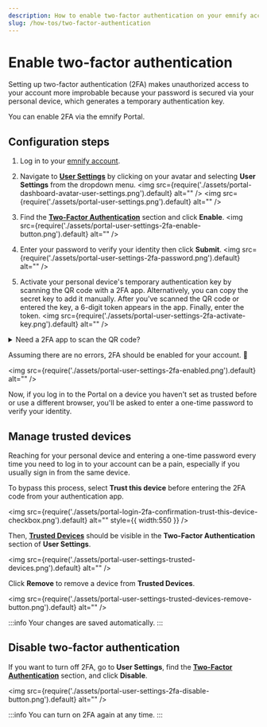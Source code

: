 ```yaml
---
description: How to enable two-factor authentication on your emnify account
slug: /how-tos/two-factor-authentication
---
```


# Enable two-factor authentication

Setting up two-factor authentication (2FA) makes unauthorized access to your account more improbable because your password is secured via your personal device, which generates a temporary authentication key.

You can enable 2FA via the emnify Portal.

## Configuration steps

1. Log in to your [emnify account](https://portal.emnify.com/sign).
1. Navigate to [**User Settings**](https://portal.emnify.com/user-settings) by clicking on your avatar and selecting **User Settings** from the dropdown menu.
<img
  src={require('./assets/portal-dashboard-avatar-user-settings.png').default}
  alt=""
/>
<img
  src={require('./assets/portal-user-settings.png').default}
  alt=""
/>

1. Find the [**Two-Factor Authentication**](https://portal.emnify.com/user-settings#two-factor-authentication) section and click **Enable**.
<img
  src={require('./assets/portal-user-settings-2fa-enable-button.png').default}
  alt=""
/>

1. Enter your password to verify your identity then click **Submit**.
<img
  src={require('./assets/portal-user-settings-2fa-password.png').default}
  alt=""
/>

1. Activate your personal device's temporary authentication key by scanning the QR code with a 2FA app.
Alternatively, you can copy the secret key to add it manually.
After you've scanned the QR code or entered the key, a 6-digit token appears in the app. 
Finally, enter the token.
<img
  src={require('./assets/portal-user-settings-2fa-activate-key.png').default}
  alt=""
/>

<details className="custom-details-tip">
  <summary>Need a 2FA app to scan the QR code?</summary>
    <p>Download the Google Authenticator app from the <a href="https://play.google.com/store/apps/details?id=com.google.android.apps.authenticator2&pli=1" target="_blank" rel="noopener noreferrer">Google Play Store</a> or <a href="https://apps.apple.com/app/google-authenticator/id388497605" target="_blank" rel="noopener noreferrer">App Store</a>.</p>
</details>

Assuming there are no errors, 2FA should be enabled for your account. 🎉

<img
  src={require('./assets/portal-user-settings-2fa-enabled.png').default}
  alt=""
/>

Now, if you log in to the Portal on a device you haven't set as trusted before or use a different browser, you'll be asked to enter a one-time password to verify your identity.

## Manage trusted devices

Reaching for your personal device and entering a one-time password every time you need to log in to your account can be a pain, especially if you usually sign in from the same device.

To bypass this process, select **Trust this device** before entering the 2FA code from your authentication app.

<img
  src={require('./assets/portal-login-2fa-confirmation-trust-this-device-checkbox.png').default}
  alt=""
  style={{ width:550 }}
/>

Then, [**Trusted Devices**](https://portal.emnify.com/user-settings#trusted-devices) should be visible in the **Two-Factor Authentication** section of **User Settings**.

<img
  src={require('./assets/portal-user-settings-trusted-devices.png').default}
  alt=""
/>

Click **Remove** to remove a device from **Trusted Devices**.

<img
  src={require('./assets/portal-user-settings-trusted-devices-remove-button.png').default}
  alt=""
/>

:::info
Your changes are saved automatically.
:::

## Disable two-factor authentication

If you want to turn off 2FA, go to **User Settings**, find the [**Two-Factor Authentication**](https://portal.emnify.com/user-settings#two-factor-authentication) section, and click **Disable**.

<img
  src={require('./assets/portal-user-settings-2fa-disable-button.png').default}
  alt=""
/>

:::info
You can turn on 2FA again at any time.
:::
